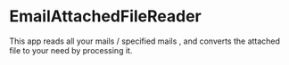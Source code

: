 # EmailAttachedFileReader
This app reads all your mails / specified mails , and converts the attached file to your need by processing it.
